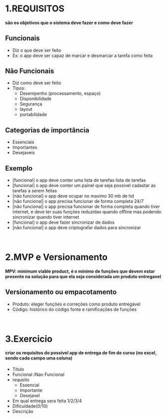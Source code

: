 # 1.REQUISITOS
 #### são os objetivos que o sistema deve fazer e como deve fazer

  ## Funcionais
   - Diz o que deve ser feito
   - Ex: o app deve ser capaz de marcar e desmarcar a tarefa como feita

  ## Não Funcionais
   - Diz como deve ser feito
   - Tipos:
      - Desempenho (processamento, espaço)
      - Disponibilidade
      - Segurança
      - layout
      - portabilidade
      
  ## Categorias de importância
   - Essenciais
   - Importantes
   - Desejaveis
   
  ## Exemplo
   - [funcional]     o app deve conter uma lista de tarefas lista de tarefas 
   - [funcional]     o app deve conter um painel que seja possível cadastar as tarefas a serem feitas
   - [não funcional] o app deve ocupar no maximo 30 mb de hd
   - [não funcional] o app precisa funcionar de forma completa 24/7
   - [não funcional] o app precisa funcionar de forma completa quando tiver internet, e deve ter suas funções reduzidas quando offline mas podendo sincronizar quando tiver internet
   - [funcional]     o app deve fazer sincronizar de dados
   - [não funcional] o app deve criptografar dados para sincronizar
   
<br>
   
# 2.MVP e Versionamento
 #### MPV: minimum viable product, é o mínimo de funções que devem estar presente na solução para que ela seja considerada um produto entregavel
 
 ## Versionamento ou empacotamento 
  - Produto: eleger funções e correções como produto entregável
  - Código: histórico do código fonte e ramificações de funções
   
<br>
   
# 3.Exercicio
 #### criar os requisitos do possível app de entrega de fim de curso (no excel, sendo cada campo uma coluna) 
   - Título
   - Funcional /Nao Funcional 
   - requsito 
     - Essencial 
     - Importante 
     - Desejavel
   - Em qual entrega sera feita 1/2/3/4 
   - Dificuldade(0/10) 
   - Descrição
 
